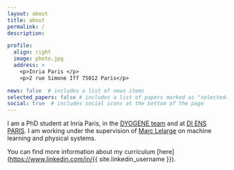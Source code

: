 ```yaml
---
layout: about
title: about
permalink: /
description:

profile:
  align: right
  image: photo.jpg
  address: >
    <p>Inria Paris </p>
    <p>2 rue Simone Iff 75012 Paris</p>

news: false  # includes a list of news items
selected_papers: false # includes a list of papers marked as "selected={true}"
social: true  # includes social icons at the bottom of the page
---
```


I am a PhD student at Inria Paris, in the [DYOGENE team](https://www.di.ens.fr/dyogene/) and at [DI ENS PARIS](https://www.di.ens.fr/).
I am working under the supervision of [Marc Lelarge](https://www.di.ens.fr/~lelarge/) on machine learning and physical systems.

You can find more information about my curriculum [here](https://www.linkedin.com/in/{{ site.linkedin_username }}).

